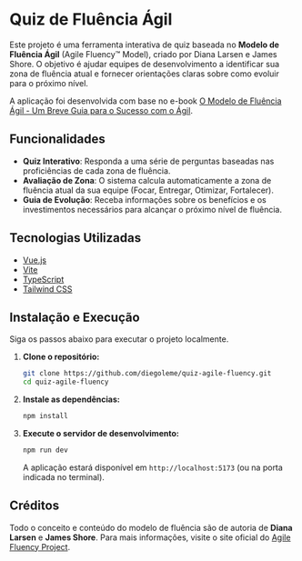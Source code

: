 # Quiz de Fluência Ágil

Este projeto é uma ferramenta interativa de quiz baseada no **Modelo de Fluência Ágil** (Agile Fluency™ Model), criado por Diana Larsen e James Shore. O objetivo é ajudar equipes de desenvolvimento a identificar sua zona de fluência atual e fornecer orientações claras sobre como evoluir para o próximo nível.

A aplicação foi desenvolvida com base no e-book [O Modelo de Fluência Ágil - Um Breve Guia para o Sucesso com o Ágil](https://www.agilefluency.org/reading.php).

## Funcionalidades

- **Quiz Interativo**: Responda a uma série de perguntas baseadas nas proficiências de cada zona de fluência.
- **Avaliação de Zona**: O sistema calcula automaticamente a zona de fluência atual da sua equipe (Focar, Entregar, Otimizar, Fortalecer).
- **Guia de Evolução**: Receba informações sobre os benefícios e os investimentos necessários para alcançar o próximo nível de fluência.

## Tecnologias Utilizadas

- [Vue.js](https://vuejs.org/)
- [Vite](https://vitejs.dev/)
- [TypeScript](https://www.typescriptlang.org/)
- [Tailwind CSS](https://tailwindcss.com/)

## Instalação e Execução

Siga os passos abaixo para executar o projeto localmente.

1. **Clone o repositório:**

   ```bash
   git clone https://github.com/diegoleme/quiz-agile-fluency.git
   cd quiz-agile-fluency
   ```

2. **Instale as dependências:**

   ```bash
   npm install
   ```

3. **Execute o servidor de desenvolvimento:**
   ```bash
   npm run dev
   ```
   A aplicação estará disponível em `http://localhost:5173` (ou na porta indicada no terminal).

## Créditos

Todo o conceito e conteúdo do modelo de fluência são de autoria de **Diana Larsen** e **James Shore**. Para mais informações, visite o site oficial do [Agile Fluency Project](https://www.agilefluency.org/).
